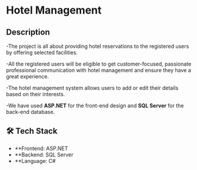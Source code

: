 # Hotel Management

## Description

-The project is all about providing hotel reservations to the registered users by offering selected facilities.

-All the registered users will be eligible to get customer-focused, passionate professional communication with hotel management and ensure they have a great experience.

-The hotel management system allows users to add or edit their details based on their interests.

-We have used **ASP.NET** for the front-end design and **SQL Server** for the back-end database.


## 🛠️ Tech Stack

- **Frontend: ASP.NET
- **Backend: SQL Server
- **Language: C#
